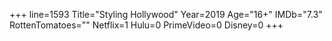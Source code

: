 +++
line=1593
Title="Styling Hollywood"
Year=2019
Age="16+"
IMDb="7.3"
RottenTomatoes=""
Netflix=1
Hulu=0
PrimeVideo=0
Disney=0
+++

